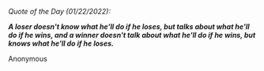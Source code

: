 *Quote of the Day (01/22/2022):*

_**A loser doesn't know what he'll do if he loses, but talks about what he'll do if he wins, and a winner doesn't talk about what he'll do if he wins, but knows what he'll do if he loses.**_

Anonymous